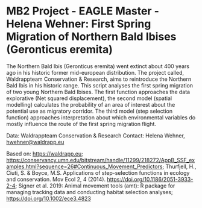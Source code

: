 # MB2 Project - EAGLE Master - Helena Wehner: First Spring Migration of Northern Bald Ibises (Geronticus eremita)

The Northern Bald Ibis (Geronticus eremita) went extinct about 400 years ago in his historic former mid-european distribution.
The project called, Waldrappteam Conservation & Research, aims to reintroduce the Northern Bald Ibis in his historic range.
This script analyses the first spring migration of two young Northern Bald Ibises. The first function approaches the data explorative
(Net squared displacement), the second model (spatial modelling) calculates the probability of an area of interest about the potential
use as migratory corridor. The third model (step selection function) approaches interpretation about which environmental variables do mostly
influence the route of the first spring migration flight.

Data: Waldrappteam Conservation & Research Contact: Helena Wehner, hwehner@waldrapp.eu

Based on: https://waldrapp.eu; https://conservancy.umn.edu/bitstream/handle/11299/218272/AppB_SSF_examples.html?sequence=26#Continuous_Movement_Predictors; Thurfjell, H., Ciuti, S. & Boyce, M.S. Applications of step-selection functions in ecology and conservation. Mov Ecol 2, 4 (2014). https://doi.org/10.1186/2051-3933-2-4; Signer et al. 2019: Animal movement tools (amt): R package for managing tracking data and conducting habitat selection analyses; https://doi.org/10.1002/ece3.4823
